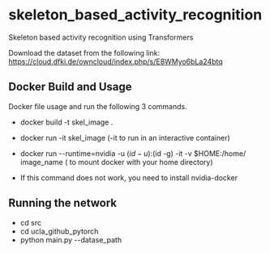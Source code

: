 # skeleton_based_activity_recognition
Skeleton based activity recognition using Transformers

Download the dataset from the following link:
https://cloud.dfki.de/owncloud/index.php/s/E8WMyo6bLa24btq

## Docker Build and Usage

Docker file usage and run the following 3 commands.

- docker build -t skel_image .

- docker run -it skel_image  (-it to run in an interactive container)
- docker run --runtime=nvidia -u $(id -u):$(id -g) -it -v $HOME:/home/ image_name ( to mount docker with your home directory)
- If this command does not work, you need to install nvidia-docker

## Running the network
- cd src
- cd ucla_github_pytorch
- python main.py --datase_path 




